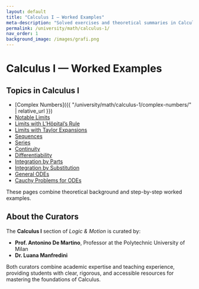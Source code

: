 ```yaml
---
layout: default
title: "Calculus I — Worked Examples"
meta-description: "Solved exercises and theoretical summaries in Calculus I: limits, sequences, series, continuity, differentiability, integrals, and differential equations."
permalink: /university/math/calculus-1/
nav_order: 1
background_image: /images/grafi.png
---
```


# Calculus I — Worked Examples

<div class="content-box">

## Topics in Calculus I

- [Complex Numbers]({{ "/university/math/calculus-1/complex-numbers/" | relative_url }})
- [Notable Limits](/university/math/calculus-1/notable-limits/)  
- [Limits with L’Hôpital’s Rule](/university/math/calculus-1/limits-hopital/)  
- [Limits with Taylor Expansions](/university/math/calculus-1/limits-taylor/)  
- [Sequences](/university/math/calculus-1/sequences/)  
- [Series](/university/math/calculus-1/series/)  
- [Continuity](/university/math/calculus-1/continuity/)  
- [Differentiability](/university/math/calculus-1/differentiability/)  
- [Integration by Parts](/university/math/calculus-1/integration-by-parts/)  
- [Integration by Substitution](/university/math/calculus-1/integration-substitution/)  
- [General ODEs](/university/math/calculus-1/odes-general/)  
- [Cauchy Problems for ODEs](/university/math/calculus-1/odes-cauchy/)  

These pages combine theoretical background and step-by-step worked examples.

</div>

<div class="content-box">

## About the Curators

The **Calculus I** section of *Logic & Motion* is curated by:  

- **Prof. Antonino De Martino**, Professor at the Polytechnic University of Milan  
- **Dr. Luana Manfredini**  

Both curators combine academic expertise and teaching experience, providing students with clear, rigorous, and accessible resources for mastering the foundations of Calculus.

</div>
